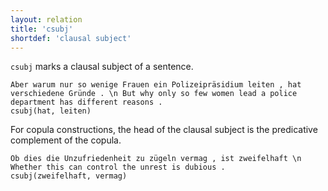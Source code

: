 ```yaml
---
layout: relation
title: 'csubj'
shortdef: 'clausal subject'
---
```


`csubj` marks a clausal subject of a sentence.

~~~ sdparse
Aber warum nur so wenige Frauen ein Polizeipräsidium leiten , hat verschiedene Gründe . \n But why only so few women lead a police department has different reasons .
csubj(hat, leiten)
~~~

For copula constructions, the head of the clausal subject is the predicative complement of the copula.

~~~ sdparse
Ob dies die Unzufriedenheit zu zügeln vermag , ist zweifelhaft \n Whether this can control the unrest is dubious .
csubj(zweifelhaft, vermag)
~~~

